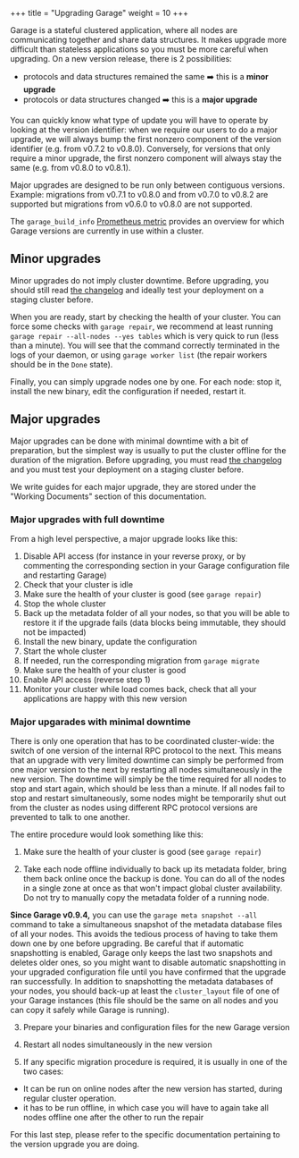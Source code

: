 +++
title = "Upgrading Garage"
weight = 10
+++

Garage is a stateful clustered application, where all nodes are communicating together and share data structures.
It makes upgrade more difficult than stateless applications so you must be more careful when upgrading.
On a new version release, there is 2 possibilities:
  - protocols and data structures remained the same ➡️ this is a **minor upgrade**
  - protocols or data structures changed  ➡️  this is a **major upgrade**

You can quickly know what type of update you will have to operate by looking at the version identifier:
when we require our users to do a major upgrade, we will always bump the first nonzero component of the version identifier
(e.g. from v0.7.2 to v0.8.0).
Conversely, for versions that only require a minor upgrade, the first nonzero component will always stay the same (e.g. from v0.8.0 to v0.8.1).

Major upgrades are designed to be run only between contiguous versions.
Example: migrations from v0.7.1 to v0.8.0 and from v0.7.0 to v0.8.2 are supported but migrations from v0.6.0 to v0.8.0 are not supported.

The `garage_build_info`
[Prometheus metric](@/documentation/reference-manual/monitoring.md) provides
an overview for which Garage versions are currently in use within a cluster.

## Minor upgrades

Minor upgrades do not imply cluster downtime.
Before upgrading, you should still read [the changelog](https://git.deuxfleurs.fr/Deuxfleurs/garage/releases) and ideally test your deployment on a staging cluster before.

When you are ready, start by checking the health of your cluster.
You can force some checks with `garage repair`, we recommend at least running `garage repair --all-nodes --yes tables` which is very quick to run (less than a minute).
You will see that the command correctly terminated in the logs of your daemon, or using `garage worker list` (the repair workers should be in the `Done` state).

Finally, you can simply upgrade nodes one by one.
For each node: stop it, install the new binary, edit the configuration if needed, restart it.

## Major upgrades

Major upgrades can be done with minimal downtime with a bit of preparation, but the simplest way is usually to put the cluster offline for the duration of the migration.
Before upgrading, you must read [the changelog](https://git.deuxfleurs.fr/Deuxfleurs/garage/releases) and you must test your deployment on a staging cluster before.

We write guides for each major upgrade, they are stored under the "Working Documents" section of this documentation.

### Major upgrades with full downtime

From a high level perspective, a major upgrade looks like this:

  1. Disable API access (for instance in your reverse proxy, or by commenting the corresponding section in your Garage configuration file and restarting Garage)
  2. Check that your cluster is idle
  3. Make sure the health of your cluster is good (see `garage repair`)
  4. Stop the whole cluster
  5. Back up the metadata folder of all your nodes, so that you will be able to restore it if the upgrade fails (data blocks being immutable, they should not be impacted)
  6. Install the new binary, update the configuration
  7. Start the whole cluster
  8. If needed, run the corresponding migration from `garage migrate`
  9. Make sure the health of your cluster is good
  10. Enable API access (reverse step 1)
  11. Monitor your cluster while load comes back, check that all your applications are happy with this new version

### Major upgarades with minimal downtime

There is only one operation that has to be coordinated cluster-wide: the switch of one version of the internal RPC protocol to the next.
This means that an upgrade with very limited downtime can simply be performed from one major version to the next by restarting all nodes
simultaneously in the new version.
The downtime will simply be the time required for all nodes to stop and start again, which should be less than a minute.
If all nodes fail to stop and restart simultaneously, some nodes might be temporarily shut out from the cluster as nodes using different RPC protocol
versions are prevented to talk to one another.

The entire procedure would look something like this:

1. Make sure the health of your cluster is good (see `garage repair`)

2. Take each node offline individually to back up its metadata folder, bring them back online once the backup is done.
  You can do all of the nodes in a single zone at once as that won't impact global cluster availability.
  Do not try to manually copy the metadata folder of a running node.

  **Since Garage v0.9.4,** you can use the `garage meta snapshot --all` command
  to take a simultaneous snapshot of the metadata database files of all your
  nodes.  This avoids the tedious process of having to take them down one by
  one before upgrading. Be careful that if automatic snapshotting is enabled,
  Garage only keeps the last two snapshots and deletes older ones, so you might
  want to disable automatic snapshotting in your upgraded configuration file
  until you have confirmed that the upgrade ran successfully.  In addition to
  snapshotting the metadata databases of your nodes, you should back-up at
  least the `cluster_layout` file of one of your Garage instances (this file
  should be the same on all nodes and you can copy it safely while Garage is
  running).

3. Prepare your binaries and configuration files for the new Garage version

4. Restart all nodes simultaneously in the new version

5. If any specific migration procedure is required, it is usually in one of the two cases:

  - It can be run on online nodes after the new version has started, during regular cluster operation.
  - it has to be run offline, in which case you will have to again take all nodes offline one after the other to run the repair

   For this last step, please refer to the specific documentation pertaining to the version upgrade you are doing.

